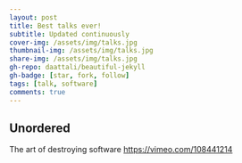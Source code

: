 ```yaml
---
layout: post
title: Best talks ever!
subtitle: Updated continuously
cover-img: /assets/img/talks.jpg
thumbnail-img: /assets/img/talks.jpg
share-img: /assets/img/talks.jpg
gh-repo: daattali/beautiful-jekyll
gh-badge: [star, fork, follow]
tags: [talk, software]
comments: true
---
```


## Unordered

The art of destroying software
https://vimeo.com/108441214

